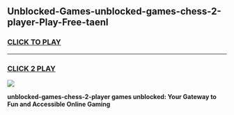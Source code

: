 
## Unblocked-Games-unblocked-games-chess-2-player-Play-Free-taenl
<h3>
<a href="https://premium76.site?title=unblocked-games-chess-2-player&ref=15A">CLICK TO PLAY</a></h3>
<hr>

<h3>
<a href="https://premium76.site?title=unblocked-games-chess-2-player&ref=15A">CLICK 2 PLAY</a>
  
</h3>

<a href="https://premium76.site?title=unblocked-games-chess-2-player&ref=15A"><img src="https://clearcache.store/games.png"></a>


**unblocked-games-chess-2-player games unblocked: Your Gateway to Fun and Accessible Online Gaming**
